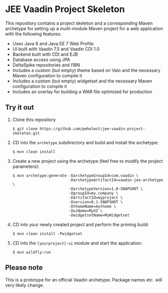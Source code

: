 JEE Vaadin Project Skeleton
===========================

This repository contains a project skeleton and a corresponding Maven archetype for setting
up a multi-module Maven project for a web application with the following features:

- Uses Java 8 and Java EE 7 Web Profile
- UI built with Vaadin 7.5 and Vaadin CDI 1.0
- Backend built with CDI and EJB
- Database access using JPA
- DeltaSpike repositories and I18N
- Includes a custom (but empty) theme based on Valo and the necessary Maven configuration to compile it
- Includes a custom (but empty) widgetset and the necessary Maven configuration to compile it
- Includes an overlay for building a WAR file optimized for production

## Try it out

1. Clone this repository

    `$ git clone https://github.com/peholmst/jee-vaadin-project-skeleton.git`

2. CD into the `archetype` subdirectory and build and install the archetype:

    `$ mvn clean install`

3. Create a new project using the archetype (feel free to modify the project parameters):

    ```
    $ mvn archetype:generate -DarchetypeGroupId=com.vaadin \
                             -DarchetypeArtifactId=vaadin-jee-archetype \
                             -DarchetypeVersion=1.0-SNAPSHOT \
                             -DgroupId=my.company \
                             -DartifactId=myproject \
                             -Dversion=0.1-SNAPSHOT \
                             -DthemeName=mytheme \
                             -DuiName=MyUI \
                             -DwidgetsetName=MyWidgetset
    ```

4. CD into your newly created project and perform the priming build: 

    `$ mvn clean install -Pwidgetset`

5. CD into the `[yourproject]-ui` module and start the application:

    `$ mvn wildfly:run`

## Please note

This is a prototype for an official Vaadin archetype. Package names etc. will very likely change.
